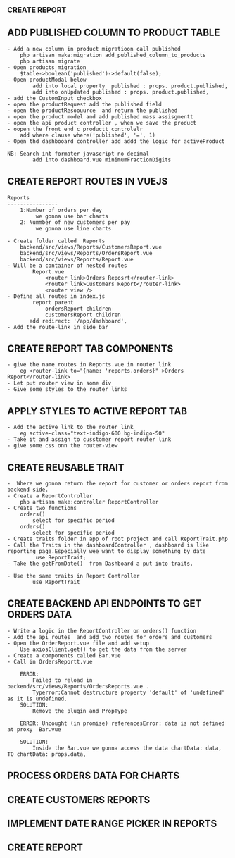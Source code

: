 ### CREATE REPORT

## ADD PUBLISHED COLUMN TO PRODUCT TABLE
    - Add a new column in product migratioon call published
        php artisan make:migration add_published_column_to_products
        php artisan migrate
    - Open products migration
        $table->boolean('published')->default(false);
    - Open productModal below 
            add into local property  published : props. product.published,
            add into onUpdated published : props. product.published,
    - add the CustomInput checkbox
    - open the productRequest add the published field
    - open the productResoouurce  and return the published 
    - open the product model and add published mass assisgmentt
    - open the api product controller , when we save the product
    - oopen the front end c productt controlelr 
        add where clause where('published', '=', 1)
    - Open thd dashbooard controller add addd the logic for activeProduct

    NB: Search int formater javascript no decimal
            add into dashboard.vue minimumFractionDigits


## CREATE REPORT ROUTES IN VUEJS
    Reports
    ----------------
        1:Number of orders per day 
             we gonna use bar charts
        2: Nummber of new customers per pay
             we gonna use line charts

    - Create folder called  Reports
        backend/src/views/Reports/CustomersReport.vue
        backend/src/views/Reports/OrdersReport.vue
        backend/src/views/Reports/Report.vue
    - Will be a container of nested routes
            Report.vue
                <router link>Orders Reposrt</router-link>
                <router link>Customers Report</router-link>
                <router view />
    - Define all routes in index.js 
            report parent
                ordersReport children
                customersReport children
           add redirect: '/app/dashboard',
    - Add the route-link in side bar

    
## CREATE REPORT TAB COMPONENTS
    - give the name routes in Reports.vue in router link
        eg <router-link to="{name: 'reports.orders}" >Orders Report</router-link>
    - Let put router view in some div
    - Give some styles to the router links

## APPLY STYLES TO ACTIVE REPORT TAB
    - Add the active link to the router link
        eg active-class="text-indigo-600 bg-indigo-50"
    - Take it and assign to cusstomer report router link
    - give some css onn the router-view
        
## CREATE REUSABLE TRAIT
    -  Where we gonna return the report for customer or orders report from backend side.
    - Create a ReportController
        php artisan make:controller ReportController 
    - Create two functions
        orders() 
            select for specific period
        orders() 
            select for specific period
    - Create traits folder in app of root project and call ReportTrait.php
    - Call the Traits in the dashboardController , dashboard is like reporting page.Especially wee want to display something by date
             use ReportTrait;
    - Take the getFromDate()  from Dashboard a put into traits.

    - Use the same traits in Report Controller
            use ReportTrait


## CREATE BACKEND API ENDPOINTS TO GET ORDERS DATA
    - Write a logic in the ReportController on orders() function
    - Add the api routes  and add two routes for orders and customers
    - Open the OrderReport.vue file and add setup
        Use axiosClient.get() to get the data from the server
    - Create a components called Bar.vue
    - Call in OrdersReportt.vue

        ERROR:
            Failed to reload in backend/src/views/Reports/OrdersReports.vue .
            Typerror:Cannot destructure property 'default' of 'undefined' as it is undefined.
        SOLUTION:
            Remove the plugin and PropType

        ERROR: Uncought (in promise) referencesError: data is not defined at proxy  Bar.vue

        SOLUTION: 
            Inside the Bar.vue we gonna access the data chartData: data, TO chartData: props.data,

    
    
## PROCESS ORDERS DATA FOR CHARTS
## CREATE CUSTOMERS REPORTS
## IMPLEMENT DATE RANGE PICKER IN REPORTS 
## CREATE REPORT
